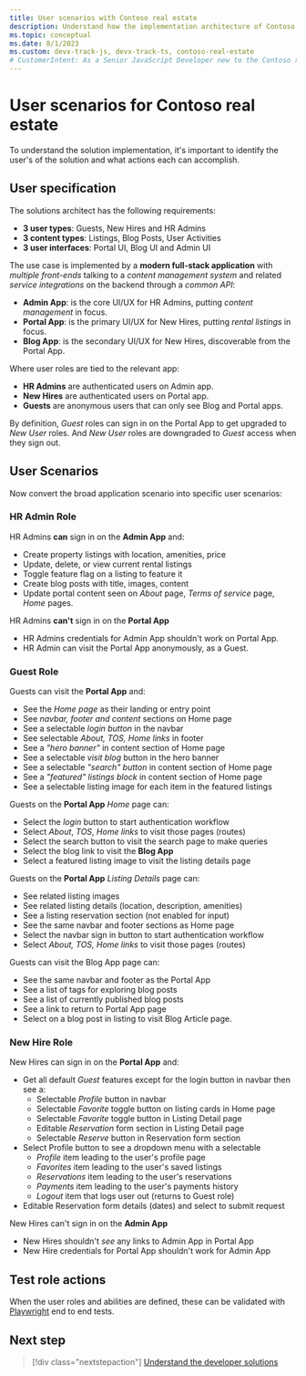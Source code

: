 ```yaml
---
title: User scenarios with Contoso real estate
description: Understand how the implementation architecture of Contoso real estate maps to the User scenarios the solution is meant to solve.
ms.topic: conceptual
ms.date: 8/1/2023
ms.custom: devx-track-js, devx-track-ts, contoso-real-estate
# CustomerIntent: As a Senior JavaScript Developer new to the Contoso real estate enterprise pp, I want understand how the user scenarios the architecture solves for so that I can have a deeper understanding between the technical solution and the business solution.
---
```


# User scenarios for Contoso real estate

To understand the solution implementation, it's important to identify the user's of the solution and what actions each can accomplish.

## User specification

The solutions architect has the following requirements:
 - **3 user types**: Guests, New Hires and HR Admins
 - **3 content types**: Listings, Blog Posts, User Activities
 - **3 user interfaces**: Portal UI, Blog UI and Admin UI

The use case is implemented by a **modern full-stack application** with _multiple front-ends_ talking to a _content management system_ and related _service integrations_ on the backend through a _common API_:
 - **Admin App**: is the core UI/UX for HR Admins, putting _content management_ in focus.
 - **Portal App**: is the primary UI/UX for New Hires, putting _rental listings_ in focus.
 - **Blog App**: is the secondary UI/UX for New Hires, discoverable from the Portal App.

Where user roles are tied to the relevant app:
 - **HR Admins** are authenticated users on Admin app.
 - **New Hires** are authenticated users on Portal app.
 - **Guests** are anonymous users that can only see Blog and Portal apps.

By definition, _Guest_ roles can sign in on the Portal App to get upgraded to _New User_ roles. And _New User_ roles are downgraded to _Guest_ access when they sign out. 

## User Scenarios

Now convert the broad application scenario into specific user scenarios:

### HR Admin Role

HR Admins **can** sign in on the **Admin App** and: 

* Create property listings with location, amenities, price
* Update, delete, or view current rental listings
* Toggle feature flag on a listing to feature it
* Create blog posts with title, images, content
* Update portal content seen on _About_ page, _Terms of service_ page, _Home_ pages.

HR Admins **can't** sign in on the **Portal App**

* HR Admins credentials for Admin App shouldn't work on Portal App.
* HR Admin can visit the Portal App anonymously, as a Guest.

### Guest Role

Guests can visit the **Portal App** and:

* See the *Home page* as their landing or entry point
* See *navbar, footer and content* sections on Home page
* See a selectable *login button* in the navbar 
* See selectable *About, TOS, Home links* in footer
* See a *"hero banner"* in content section of Home page 
* See a selectable *visit blog* button in the hero banner 
* See a selectable *"search" button* in content section of Home page 
* See a *"featured" listings block* in content section of Home page 
* See a selectable listing image for each item in the featured listings

Guests on the **Portal App** _Home_ page can: 

* Select the *login* button to start authentication workflow
* Select *About*, *TOS*, *Home links* to visit those pages (routes)
* Select the search button to visit the search page to make queries
* Select the blog link to visit the **Blog App**
* Select a featured listing image to visit the listing details page

Guests on the **Portal App** _Listing Details_ page can:

* See related listing images
* See related listing details (location, description, amenities)
* See a listing reservation section (not enabled for input)
* See the same navbar and footer sections as Home page
* Select the navbar sign in button to start authentication workflow
* Select *About, TOS, Home links* to visit those pages (routes)

Guests can visit the Blog App page can:

* See the same navbar and footer as the Portal App
* See a list of tags for exploring blog posts
* See a list of currently published blog posts 
* See a link to return to Portal App page
* Select on a blog post in listing to visit Blog Article page.

### New Hire Role

New Hires can sign in on the **Portal App** and: 

* Get all default _Guest_ features except for the login button in navbar then see a:
    * Selectable _Profile_ button in navbar 
    * Selectable _Favorite_ toggle button on listing cards in Home page
    * Selectable _Favorite_ toggle button in Listing Detail page
    * Editable _Reservation_ form section in Listing Detail page
    * Selectable _Reserve_ button in Reservation form section
* Select Profile button to see a dropdown menu with a selectable
    - _Profile_ item leading to the user's profile page
    - _Favorites_ item leading to the user's saved listings
    - _Reservations_ item leading to the user's reservations 
    - _Payments_ item leading to the user's payments history
    - _Logout_ item that logs user out (returns to Guest role)
* Editable Reservation form details (dates) and select to submit request

New Hires can't sign in on the **Admin App**

* New Hires shouldn't _see_ any links to Admin App in Portal App
* New Hire credentials for Portal App shouldn't work for Admin App

## Test role actions

When the user roles and abilities are defined, these can be validated with [Playwright](https://playwright.dev/docs/intro) end to end tests.

## Next step

> [!div class="nextstepaction"]
> [Understand the developer solutions](contoso-real-estate-developer-solutions.md)
